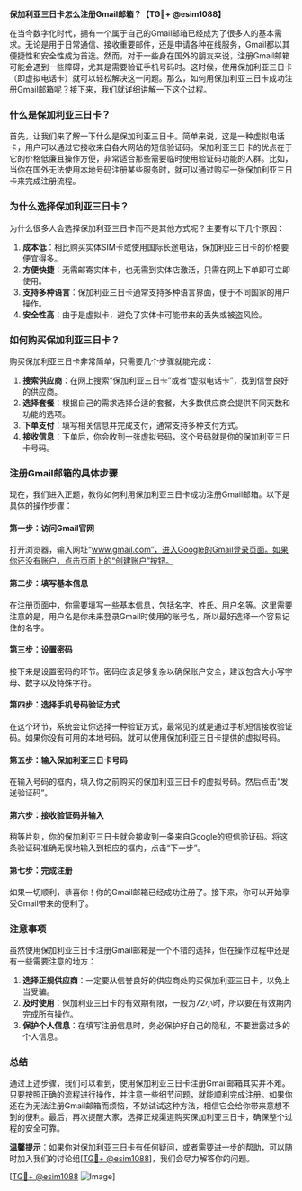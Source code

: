 **保加利亚三日卡怎么注册Gmail邮箱？【TG💪+ @esim1088】**

在当今数字化时代，拥有一个属于自己的Gmail邮箱已经成为了很多人的基本需求。无论是用于日常通信、接收重要邮件，还是申请各种在线服务，Gmail都以其便捷性和安全性成为首选。然而，对于一些身在国外的朋友来说，注册Gmail邮箱可能会遇到一些障碍，尤其是需要验证手机号码时。这时候，使用保加利亚三日卡（即虚拟电话卡）就可以轻松解决这一问题。那么，如何用保加利亚三日卡成功注册Gmail邮箱呢？接下来，我们就详细讲解一下这个过程。

### 什么是保加利亚三日卡？

首先，让我们来了解一下什么是保加利亚三日卡。简单来说，这是一种虚拟电话卡，用户可以通过它接收来自各大网站的短信验证码。保加利亚三日卡的优点在于它的价格低廉且操作方便，非常适合那些需要临时使用验证码功能的人群。比如，当你在国外无法使用本地号码注册某些服务时，就可以通过购买一张保加利亚三日卡来完成注册流程。

### 为什么选择保加利亚三日卡？

为什么很多人会选择保加利亚三日卡而不是其他方式呢？主要有以下几个原因：

1. **成本低**：相比购买实体SIM卡或使用国际长途电话，保加利亚三日卡的价格要便宜得多。
2. **方便快捷**：无需邮寄实体卡，也无需到实体店激活，只需在网上下单即可立即使用。
3. **支持多种语言**：保加利亚三日卡通常支持多种语言界面，便于不同国家的用户操作。
4. **安全性高**：由于是虚拟卡，避免了实体卡可能带来的丢失或被盗风险。

### 如何购买保加利亚三日卡？

购买保加利亚三日卡非常简单，只需要几个步骤就能完成：

1. **搜索供应商**：在网上搜索“保加利亚三日卡”或者“虚拟电话卡”，找到信誉良好的供应商。
2. **选择套餐**：根据自己的需求选择合适的套餐，大多数供应商会提供不同天数和功能的选项。
3. **下单支付**：填写相关信息并完成支付，通常支持多种支付方式。
4. **接收信息**：下单后，你会收到一张虚拟号码，这个号码就是你的保加利亚三日卡号码。

### 注册Gmail邮箱的具体步骤

现在，我们进入正题，教你如何利用保加利亚三日卡成功注册Gmail邮箱。以下是具体的操作步骤：

#### 第一步：访问Gmail官网

打开浏览器，输入网址“www.gmail.com”，进入Google的Gmail登录页面。如果你还没有账户，点击页面上的“创建账户”按钮。

#### 第二步：填写基本信息

在注册页面中，你需要填写一些基本信息，包括名字、姓氏、用户名等。这里需要注意的是，用户名是你未来登录Gmail时使用的账号名，所以最好选择一个容易记住的名字。

#### 第三步：设置密码

接下来是设置密码的环节。密码应该足够复杂以确保账户安全，建议包含大小写字母、数字以及特殊字符。

#### 第四步：选择手机号码验证方式

在这个环节，系统会让你选择一种验证方式，最常见的就是通过手机短信接收验证码。如果你没有可用的本地号码，就可以使用保加利亚三日卡提供的虚拟号码。

#### 第五步：输入保加利亚三日卡号码

在输入号码的框内，填入你之前购买的保加利亚三日卡的虚拟号码。然后点击“发送验证码”。

#### 第六步：接收验证码并输入

稍等片刻，你的保加利亚三日卡就会接收到一条来自Google的短信验证码。将这条验证码准确无误地输入到相应的框内，点击“下一步”。

#### 第七步：完成注册

如果一切顺利，恭喜你！你的Gmail邮箱已经成功注册了。接下来，你可以开始享受Gmail带来的便利了。

### 注意事项

虽然使用保加利亚三日卡注册Gmail邮箱是一个不错的选择，但在操作过程中还是有一些需要注意的地方：

1. **选择正规供应商**：一定要从信誉良好的供应商处购买保加利亚三日卡，以免上当受骗。
2. **及时使用**：保加利亚三日卡的有效期有限，一般为72小时，所以要在有效期内完成所有操作。
3. **保护个人信息**：在填写注册信息时，务必保护好自己的隐私，不要泄露过多的个人信息。

### 总结

通过上述步骤，我们可以看到，使用保加利亚三日卡注册Gmail邮箱其实并不难。只要按照正确的流程进行操作，并注意一些细节问题，就能顺利完成注册。如果你还在为无法注册Gmail邮箱而烦恼，不妨试试这种方法，相信它会给你带来意想不到的便利。最后，再次提醒大家，选择正规渠道购买保加利亚三日卡，确保整个过程的安全可靠。

**温馨提示**：如果你对保加利亚三日卡有任何疑问，或者需要进一步的帮助，可以随时加入我们的讨论组[[TG💪+ @esim1088](https://t.me/s/esim1088)]，我们会尽力解答你的问题。

[[TG💪+ @esim1088](https://t.me/s/esim1088) ![Image](https://i.postimg.cc/4NQfJmqS/Snipaste-2025-05-13-00-14-12.png)]